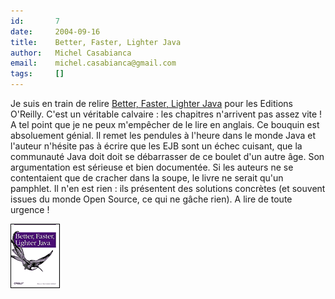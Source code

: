 ```yaml
---
id:       7
date:     2004-09-16
title:    Better, Faster, Lighter Java
author:   Michel Casabianca
email:    michel.casabianca@gmail.com
tags:     []
---
```


Je suis en train de relire [Better, Faster, Lighter Java](http://www.oreilly.com/catalog/bfljava/) pour les Editions O'Reilly. C'est un véritable calvaire : les chapitres n'arrivent pas assez vite ! A tel point que je ne peux m'empêcher de le lire en anglais. Ce bouquin est absoluement génial. Il remet les pendules à l'heure dans le monde Java et l'auteur n'hésite pas à écrire que les EJB sont un échec cuisant, que la communauté Java doit doit se débarrasser de ce boulet d'un autre âge. Son argumentation est sérieuse et bien documentée. Si les auteurs ne se contentaient que de cracher dans la soupe, le livre ne serait qu'un pamphlet. Il n'en est rien : ils présentent des solutions concrètes (et souvent issues du monde Open Source, ce qui ne gâche rien). A lire de toute urgence !

![](bfljava.png)

